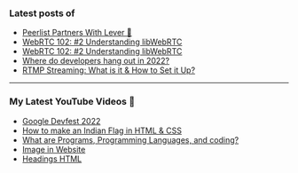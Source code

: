 ### Latest posts of 
<!-- BLOG-POST-LIST:START -->
- [Peerlist Partners With Lever 🎉](https://blog.codersalman.live/peerlist-partners-with-lever-1)
- [WebRTC 102: #2 Understanding libWebRTC](https://blog.codersalman.live/webrtc-102-2-understanding-libwebrtc-1)
- [WebRTC 102: #2 Understanding libWebRTC](https://blog.codersalman.live/webrtc-102-2-understanding-libwebrtc-1)
- [Where do developers hang out in 2022?](https://blog.codersalman.live/where-do-developers-hang-out-in-2022-1)
- [RTMP Streaming: What is it &amp; How to Set it Up?](https://blog.codersalman.live/rtmp-streaming-what-is-it-and-how-to-set-it-up)
<!-- BLOG-POST-LIST:END -->

<hr>

### My Latest YouTube Videos 🌱
<!-- YOUTUBE:START -->
- [Google Devfest 2022 ](https://www.youtube.com/watch?v=u_wWOf0LUxk)
- [How to make an Indian Flag in HTML &amp; CSS ](https://www.youtube.com/watch?v=5IxQYP8xTIE)
- [What are  Programs, Programming Languages, and coding? ](https://www.youtube.com/watch?v=9_b_2HpqasE)
- [Image in Website ](https://www.youtube.com/watch?v=g2bmNTShT-Q)
- [Headings HTML ](https://www.youtube.com/watch?v=YCgJBxAvboA)
<!-- YOUTUBE:END -->
